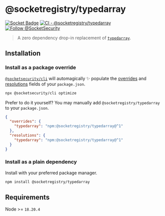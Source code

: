 # @socketregistry/typedarray

[![Socket Badge](https://socket.dev/api/badge/npm/package/@socketregistry/typedarray)](https://socket.dev/npm/package/@socketregistry/typedarray)
[![CI - @socketregistry/typedarray](https://github.com/SocketDev/socket-registry-js/actions/workflows/test.yml/badge.svg)](https://github.com/SocketDev/socket-registry-js/actions/workflows/test.yml)
[![Follow @SocketSecurity](https://img.shields.io/twitter/follow/SocketSecurity?style=social)](https://twitter.com/SocketSecurity)

> A zero dependency drop-in replacement of
> [`typedarray`](https://www.npmjs.com/package/typedarray).

## Installation

### Install as a package override

[`@socketsecurity/cli`](https://www.npmjs.com/package/@socketsecurity/cli) will
automagically :sparkles: populate the
[overrides](https://docs.npmjs.com/cli/v9/configuring-npm/package-json#overrides)
and [resolutions](https://yarnpkg.com/configuration/manifest#resolutions) fields
of your `package.json`.

```sh
npx @socketsecurity/cli optimize
```

Prefer to do it yourself? You may manually add `@socketregistry/typedarray` to
your `package.json`.

```json
{
  "overrides": {
    "typedarray": "npm:@socketregistry/typedarray@^1"
  },
  "resolutions": {
    "typedarray": "npm:@socketregistry/typedarray@^1"
  }
}
```

### Install as a plain dependency

Install with your preferred package manager.

```sh
npm install @socketregistry/typedarray
```

## Requirements

Node >= `18.20.4`
